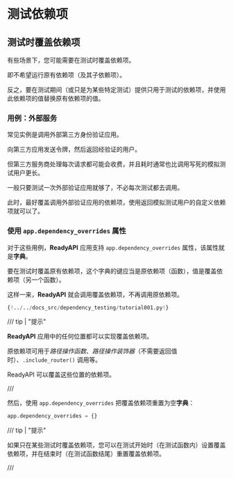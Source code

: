 # 测试依赖项

## 测试时覆盖依赖项

有些场景下，您可能需要在测试时覆盖依赖项。

即不希望运行原有依赖项（及其子依赖项）。

反之，要在测试期间（或只是为某些特定测试）提供只用于测试的依赖项，并使用此依赖项的值替换原有依赖项的值。

### 用例：外部服务

常见实例是调用外部第三方身份验证应用。

向第三方应用发送令牌，然后返回经验证的用户。

但第三方服务商处理每次请求都可能会收费，并且耗时通常也比调用写死的模拟测试用户更长。

一般只要测试一次外部验证应用就够了，不必每次测试都去调用。

此时，最好覆盖调用外部验证应用的依赖项，使用返回模拟测试用户的自定义依赖项就可以了。

### 使用 `app.dependency_overrides` 属性

对于这些用例，**ReadyAPI** 应用支持 `app.dependency_overrides` 属性，该属性就是**字典**。

要在测试时覆盖原有依赖项，这个字典的键应当是原依赖项（函数），值是覆盖依赖项（另一个函数）。

这样一来，**ReadyAPI** 就会调用覆盖依赖项，不再调用原依赖项。

```Python hl_lines="26-27  30"
{!../../docs_src/dependency_testing/tutorial001.py!}
```

/// tip | "提示"

**ReadyAPI** 应用中的任何位置都可以实现覆盖依赖项。

原依赖项可用于*路径操作函数*、_路径操作装饰器_（不需要返回值时）、`.include_router()` 调用等。

ReadyAPI 可以覆盖这些位置的依赖项。

///

然后，使用 `app.dependency_overrides` 把覆盖依赖项重置为空**字典**：

```Python
app.dependency_overrides = {}
```

/// tip | "提示"

如果只在某些测试时覆盖依赖项，您可以在测试开始时（在测试函数内）设置覆盖依赖项，并在结束时（在测试函数结尾）重置覆盖依赖项。

///
